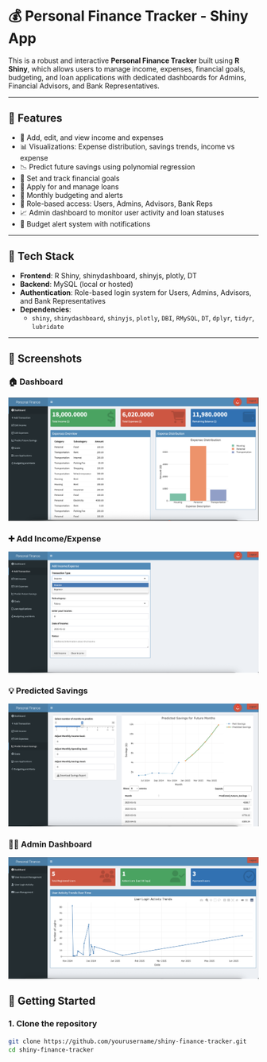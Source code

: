 # 💰 Personal Finance Tracker - Shiny App

This is a robust and interactive **Personal Finance Tracker** built using **R Shiny**, which allows users to manage income, expenses, financial goals, budgeting, and loan applications with dedicated dashboards for Admins, Financial Advisors, and Bank Representatives.

---

## 📌 Features

- 🧾 Add, edit, and view income and expenses
- 📊 Visualizations: Expense distribution, savings trends, income vs expense
- 📉 Predict future savings using polynomial regression
- 🎯 Set and track financial goals
- 🏦 Apply for and manage loans
- 📅 Monthly budgeting and alerts
- 👥 Role-based access: Users, Admins, Advisors, Bank Reps
- 📈 Admin dashboard to monitor user activity and loan statuses
- 🔔 Budget alert system with notifications

---

## 🧱 Tech Stack

- **Frontend**: R Shiny, shinydashboard, shinyjs, plotly, DT
- **Backend**: MySQL (local or hosted)
- **Authentication**: Role-based login system for Users, Admins, Advisors, and Bank Representatives
- **Dependencies**:
  - `shiny`, `shinydashboard`, `shinyjs`, `plotly`, `DBI`, `RMySQL`, `DT`, `dplyr`, `tidyr`, `lubridate`

---

## 📸 Screenshots

### 🏠 Dashboard
![Dashboard](screenshots/dashboard.png)

### ➕ Add Income/Expense
![Add Transaction](screenshots/add_transaction.png)

### 💡 Predicted Savings
![Savings Prediction](screenshots/savings_prediction.png)

### 🧑‍💼 Admin Dashboard
![Admin Dashboard](screenshots/admin_dashboard.png)

## 🚀 Getting Started

### 1. Clone the repository

```bash
git clone https://github.com/yourusername/shiny-finance-tracker.git
cd shiny-finance-tracker
